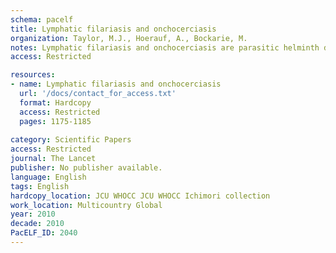 ```yaml
---
schema: pacelf
title: Lymphatic filariasis and onchocerciasis
organization: Taylor, M.J., Hoerauf, A., Bockarie, M.
notes: Lymphatic filariasis and onchocerciasis are parasitic helminth diseases that constitute a serious public health issue in tropical regions. The filarial nematodes that cause these diseases are transmitted by blood-feeding insects and produce chronic and long-term infection through suppression of host immunity. Disease pathogenesis is linked to host inflammation invoked by the death of the parasite, causing hydrocoele, lymphoedema, and elephantiasis in lymphatic filariasis, and skin disease and blindness in onchocerciasis. Most filarial species that infect people co-exist in mutualistic symbiosis with Wolbachia bacteria, which are essential for growth, development, and survival of their nematode hosts. These endosymbionts contribute to inflammatory disease pathogenesis and are a target for doxycycline therapy, which delivers macrofilaricidal activity, improves pathological outcomes, and is effective as monotherapy. Drugs to treat filariasis include diethylcarbamazine, ivermectin, and albendazole, which are used mostly in combination to reduce microfilariae in blood (lymphatic filariasis) and skin (onchocerciasis). Global programmes for control and elimination have been developed to provide sustained delivery of drugs to affected communities to interrupt transmission of disease and ultimately eliminate this burden on public health.
access: Restricted

resources:
- name: Lymphatic filariasis and onchocerciasis
  url: '/docs/contact_for_access.txt'
  format: Hardcopy
  access: Restricted
  pages: 1175-1185
 
category: Scientific Papers
access: Restricted
journal: The Lancet
publisher: No publisher available. 
language: English 
tags: English 
hardcopy_location: JCU WHOCC JCU WHOCC Ichimori collection
work_location: Multicountry Global
year: 2010
decade: 2010
PacELF_ID: 2040
---
```

